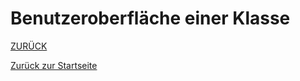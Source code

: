 # Benutzeroberfläche einer Klasse

[ZURÜCK](2.3.0_UI.md)

[Zurück zur Startseite](https://bimeta-steuerkreis.github.io/Anwenderhilfe/)
